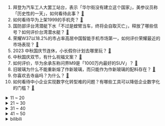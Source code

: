 1. 拜登为汽车工人大罢工站台，表示「华尔街没有建立这个国家」，美参议员称「历史性的一天」，如何看待此事？ [:link:](https://www.zhihu.com/question/624166009)
2. 如何看待华为上架1999的手机壳？ [:link:](https://www.zhihu.com/question/624018763)
3. 国防部评台湾潜艇下水「不过是螳臂当车，终将会自取灭亡」，释放了哪些信号？如何评价台湾潜水艇？ [:link:](https://www.zhihu.com/question/624174823)
4. 荣耀W37以18.2%的市占率高居中国智能手机市场第一，如何评价荣耀最近的市场表现？ [:link:](https://www.zhihu.com/question/623847906)
5. 2023 中秋国庆节连休，小长假你计划去哪里玩？ [:link:](https://www.zhihu.com/question/621725147)
6. 中秋国庆双节，有什么祝福文案？ [:link:](https://www.zhihu.com/question/423686327)
7. 如何评价，华为余承东称问界M9是「1000万内最好的SUV」？ [:link:](https://www.zhihu.com/question/623688965)
8. 旧玻璃为什么不能重新熔了作新玻璃，而只能作为作新玻璃的配料存在？ [:link:](https://www.zhihu.com/question/554085292)
9. 你喜欢去寺庙吗？为什么？ [:link:](https://www.zhihu.com/question/623690752)
10. 如何看待中小企业实现数字化转型难的问题？有哪些工具可以降低企业数字化的门槛？ [:link:](https://www.zhihu.com/question/619529064)
<details>
<summary>11 ~ 20</summary>

11. 可以分享一张你最近在用的壁纸吗？ [:link:](https://www.zhihu.com/question/620465694)
12. 许家印因涉嫌违法犯罪，已被依法采取强制措施，这意味着什么？将产生哪些影响？ [:link:](https://www.zhihu.com/question/624204906)
13. 有哪些关于中秋节的文案呢？ [:link:](https://www.zhihu.com/question/487609810)
14. 为什么孙悟天在后期实力没有进入龙珠上流水平？ [:link:](https://www.zhihu.com/question/387882662)
15. 杭州亚运会围棋个人赛决赛柯洁不敌中国台北棋手许皓鋐，无缘冠军，如何评价这一盘棋？ [:link:](https://www.zhihu.com/question/624169007)
16. 如何理解intp擅长解构，intj擅长建构？ [:link:](https://www.zhihu.com/question/623949617)
17. C919 单笔最大订单落地，东航与商飞签署一百架 C919 购机协议，有何影响？哪些信息值得关注？ [:link:](https://www.zhihu.com/question/624173819)
18. 我国首条时速 350 公里跨海高铁正式运营，福州厦门实现一小时生活圈，将给当地发展带来哪些影响？ [:link:](https://www.zhihu.com/question/624166039)
19. 如果生物再增加一个器官，应当加什么，加哪里？ [:link:](https://www.zhihu.com/question/623595456)
20. 杭州亚运会《英雄联盟》项目主教练朱开采访称「作为主教练，我要承担一切」对此你有什么想说的？ [:link:](https://www.zhihu.com/question/624149079)
</details>
<details>
<summary>21 ~ 30</summary>

21. 贾跃亭造车 9 年投资约 219 亿元，仅交付 3 辆，公司股价一夜暴跌超 44%，哪些信息值得关注？ [:link:](https://www.zhihu.com/question/624136106)
22. 英语好的人是怎样背单词的？ [:link:](https://www.zhihu.com/question/62360046)
23. 「表彰乌克兰纳粹老兵」事件愈演愈烈，加总理特鲁多道歉，此事件对其政治生涯造成哪些影响？ [:link:](https://www.zhihu.com/question/624149687)
24. 《哈利·波特》邓布利多饰演者迈克尔·甘本去世，享年 82 岁，你对他有什么深刻印象？ [:link:](https://www.zhihu.com/question/624202689)
25. 中秋家宴，亲友喜聚。如何能让家宴更有「仪式感」，为此刻增添难忘的味道？ [:link:](https://www.zhihu.com/question/624190071)
26. 能分享一下你假期去过哪些「人从众」的热门景点或城市吗？ [:link:](https://www.zhihu.com/question/621725181)
27. 如何看DOTA2 TI12 互动指南（勇士令X）更新？ [:link:](https://www.zhihu.com/question/624114476)
28. 大屏电视有哪些品牌推荐，创维电视 85A33Pro 和 90A5D 怎么样？ [:link:](https://www.zhihu.com/question/624144572)
29. 为什么卡卡西使用神威几乎不会损失视力? [:link:](https://www.zhihu.com/question/621789862)
30. 如何看待游戏IP在电商平台火爆出圈？互动娱乐化购物能否成为大势所趋？ [:link:](https://www.zhihu.com/question/624155426)
</details>
<details>
<summary>31 ~ 40</summary>

31. 长期自行车骑行如何保持正确姿势来减少身体伤害？ [:link:](https://www.zhihu.com/question/622561760)
32. 家装中有哪些有质感和个性的家居，可以完美地体现主人的品味和格调？ [:link:](https://www.zhihu.com/question/546772742)
33. 10 公里配速 5'27"，这样的成绩能跑半马吗？ [:link:](https://www.zhihu.com/question/623806615)
34. 不说地名，一道菜证明你的家乡是哪里？ [:link:](https://www.zhihu.com/question/623666043)
35. 「逃过一劫」的 369 和喻文波在看杭州亚运会半决赛时会是什么心态？ [:link:](https://www.zhihu.com/question/624143081)
36. “我突然留意到自己走神了”，这种“回过神”的注意转移既非主动又非被动，它的驱动机制和神经机制是什么？ [:link:](https://www.zhihu.com/question/610904836)
37. 如果你的下属都是一群摆烂的人，不会主动去做事，只想摸鱼，作为上级应该如何管理？ [:link:](https://www.zhihu.com/question/618717552)
38. 面试之前通常需要花多长时间准备，以及需要做哪些准备？ [:link:](https://www.zhihu.com/question/622555705)
39. 你健身的初动力是什么？ [:link:](https://www.zhihu.com/question/623433410)
40. 哪些淘宝好物可以帮助我们更好体验亚运的快乐？ [:link:](https://www.zhihu.com/question/624166591)
</details>
<details>
<summary>41 ~ 50</summary>

41. 台湾防务部门公布首艘「自造潜艇」，外交部回应「这不是外交问题」，如何评价该潜艇？ [:link:](https://www.zhihu.com/question/624167603)
42. 拳皇和街霸最本质的区别是什么？ [:link:](https://www.zhihu.com/question/615809928)
43. 2023 年中秋国庆假期你有哪些安排？你所在的地方有哪中秋些习俗？有哪些特别的庆祝方式？ [:link:](https://www.zhihu.com/question/624270399)
44. 如果让你来新设立一个诺贝尔奖项，你会选择哪个领域？为什么？ [:link:](https://www.zhihu.com/question/622727977)
45. 明知会堵车还是要冲进国庆自驾大军的，应该提前准备什么？ [:link:](https://www.zhihu.com/question/624056953)
46. 「入职3天因公司氛围不好离职了」引发热议，你会因为工作氛围离职吗？薪资和工作氛围哪一个更重要？ [:link:](https://www.zhihu.com/question/622550064)
47. 为何晴雯死之前叫了一夜娘而未叫宝玉？ [:link:](https://www.zhihu.com/question/23873240)
48. 漫画《电锯人》中蕾塞最后说的那句“电次，其实我也没上过学”是什么意思? [:link:](https://www.zhihu.com/question/475864552)
49. 学法有什么好书推荐吗? [:link:](https://www.zhihu.com/question/621994137)
50. 《原神》4.1版本新角色那维莱特已出，如何评价那维莱特的强度，是否达到了你的预期？ [:link:](https://www.zhihu.com/question/624108825)
</details><details>
<summary>bilibili</summary>

</details>